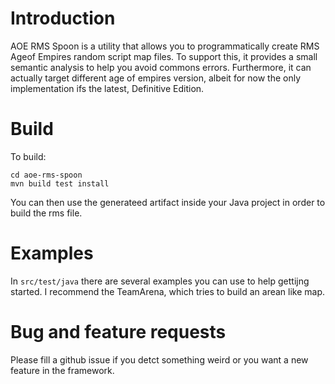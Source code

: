 # Introduction

AOE RMS Spoon is a utility that allows you to programmatically create RMS Ageof Empires random script map files.
To support this, it provides a small semantic analysis to help you avoid commons errors. Furthermore, it can actually target different age of empires version, albeit for now the only implementation ifs the latest, Definitive Edition.

# Build

To build:

```
cd aoe-rms-spoon
mvn build test install
```

You can then use the generateed artifact inside your Java project in order to build the rms file.

# Examples

In `src/test/java` there are several examples you can use to help gettijng started. I recommend the TeamArena, which tries to build an arean like map.

# Bug and feature requests

Please fill a github issue if you detct something weird or you want a new feature in the framework.

